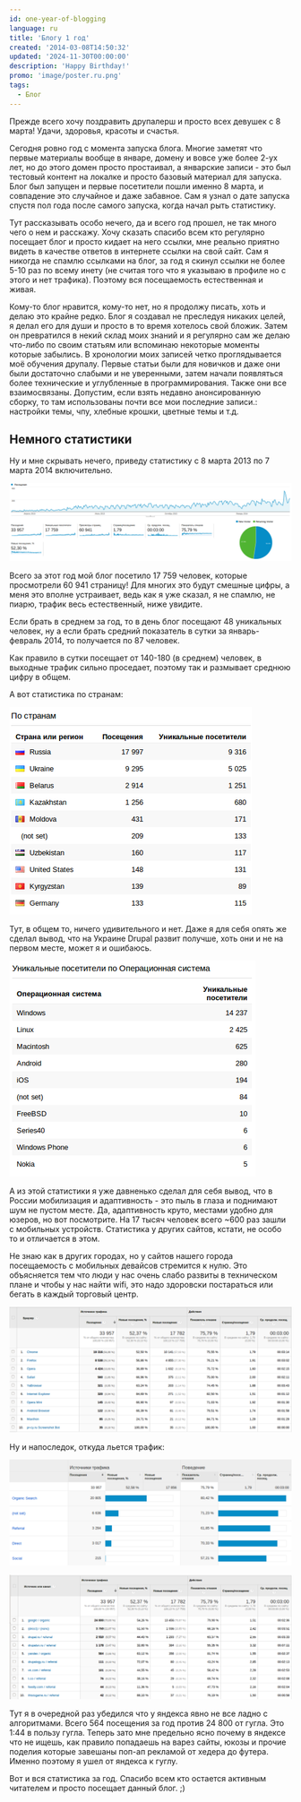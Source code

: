 ```yaml
---
id: one-year-of-blogging
language: ru
title: 'Блогу 1 год'
created: '2014-03-08T14:50:32'
updated: '2024-11-30T00:00:00'
description: 'Happy Birthday!'
promo: 'image/poster.ru.png'
tags:
  - Блог
---
```


Прежде всего хочу поздравить друпалерш и просто всех девушек с 8 марта! Удачи,
здоровья, красоты и счастья.

Сегодня ровно год с момента запуска блога. Многие заметят что первые материалы
вообще в январе, домену и вовсе уже более 2-ух лет, но до этого домен просто
простаивал, а январские записи - это был тестовый контент на локалке и просто
базовый материал для запуска. Блог был запущен и первые посетители пошли именно
8 марта, и совпадение это случайное и даже забавное. Сам я узнал о дате запуска
спустя пол года после самого запуска, когда начал рыть статистику.

Тут рассказывать особо нечего, да и всего год прошел, не так много чего о нем и
расскажу. Хочу сказать спасибо всем кто регулярно посещает блог и просто кидает
на него ссылки, мне реально приятно видеть в качестве ответов в интернете ссылки
на свой сайт. Сам я никогда не спамлю ссылками на блог, за год я скинул ссылки
не более 5-10 раз по всему инету (не считая того что я указываю в профиле но с
этого и нет трафика). Поэтому вся посещаемость естественная и живая.

Кому-то блог нравится, кому-то нет, но я продолжу писать, хоть и делаю это
крайне редко. Блог я создавал не преследуя никаких целей, я делал его для души и
просто в то время хотелось свой бложик. Затем он превратился в некий склад моих
знаний и я регулярно сам же делаю что-либо по своим статьям или вспоминаю
некоторые моменты которые забылись. В хронологии моих записей четко
проглядывается моё обучения друпалу. Первые статьи были для новичков и даже они
были достаточно слабыми и не уверенными, затем начали появляться более
технические и углубленные в программирования. Также они все взаимосвязаны.
Допустим, если взять недавно анонсированную сборку, то там использованы почти
все мои последние записи.: настройки темы, чпу, хлебные крошки, цветные темы и
т.д.

## Немного статистики

Ну и мне скрывать нечего, приведу статистику с 8 марта 2013 по 7 марта 2014
включительно.

![Статистика за год.](image/1.png)

Всего за этот год мой блог посетило 17 759 человек, которые просмотрели 60 941
страницу! Для многих это будут смешные цифры, а меня это вполне устраивает, ведь
как я уже сказал, я не спамлю, не пиарю, трафик весь естественный, ниже увидите.

Если брать в среднем за год, то в день блог посещают 48 уникальных человек, ну а
если брать средний показатель в сутки за январь-февраль 2014, то получается по
87 человек.

Как правило в сутки посещает от 140-180 (в среднем) человек, в выходные трафик
сильно проседает, поэтому так и размывает среднюю цифру в общем.

А вот статистика по странам:

![Статистика по странам.](image/2.png)

Тут, в общем то, ничего удивительного и нет. Даже я для себя опять же сделал
вывод, что на Украине Drupal развит получше, хоть они и не на первом месте,
может я и ошибаюсь.

![Операционные системы.](image/3.png)

А из этой статистики я уже давненько сделал для себя вывод, что в России
мобилизация и адаптивность - это пыль в глаза и поднимают шум не пустом месте.
Да, адаптивность круто, местами удобно для юзеров, но вот посмотрите. На 17
тысяч человек всего ~600 раз зашли с мобильных устройств. Статистика у других
сайтов, кстати, не особо то и отличается в этом.

Не знаю как в других городах, но у сайтов нашего города посещаемость с мобильных
девайсов стремится к нулю. Это объясняется тем что люди у нас очень слабо
развиты в техническом плане и чтобы у нас найти wifi, это надо здоровски
постараться или бегать в каждый торговый центр.

![Статистика по браузерам.](image/4.png)

Ну и напоследок, откуда льется трафик:

![Источники трафиков.](image/5.png)

![Источники трафиков 2.](image/6.png)

Тут я в очередной раз убедился что у яндекса явно не все ладно с алгоритмами.
Всего 564 посещения за год против 24 800 от гугла. Это 1:44 в пользу гугла.
Теперь зато мне предельно ясно почему в яндексе что не ищешь, как правило
попадаешь на варез сайты, юкозы и прочие поделия которые завешаны поп-ап
рекламой от хедера до футера. Именно поэтому я ушел от яндекса к гуглу.

Вот и вся статистика за год. Спасибо всем кто остается активным читателем и
просто посещает данный блог. ;)
